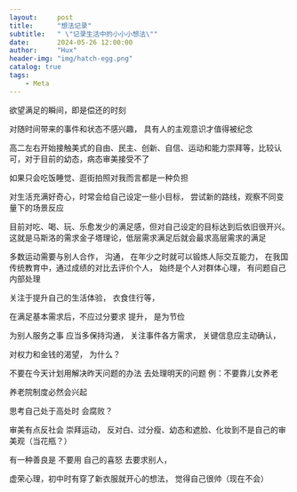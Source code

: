 ```yaml
---
layout:     post
title:      "想法记录"
subtitle:   " \"记录生活中的小小小想法\""
date:       2024-05-26 12:00:00
author:     "Hux"
header-img: "img/hatch-egg.png"
catalog: true
tags:
    - Meta
---
```



欲望满足的瞬间，即是偿还的时刻

对随时间带来的事件和状态不感兴趣， 具有人的主观意识才值得被纪念

高二左右开始接触美式的自由、民主、创新、自信、运动和能力崇拜等，比较认可，对于目前的幼态，病态审美接受不了

如果只会吃饭睡觉、逛街拍照对我而言都是一种负担

对生活充满好奇心，时常会给自己设定一些小目标， 尝试新的路线，观察不同变量下的场景反应

目前对吃、喝、玩、乐愈发少的满足感，但对自己设定的目标达到后依旧很开兴。这就是马斯洛的需求金子塔理论，低层需求满足后就会最求高层需求的满足


多数运动需要与别人合作， 沟通， 在年少之时就可以锻炼人际交互能力，  在我国传统教育中，通过成绩的对比去评价个人， 始终是个人对群体心理， 有问题自己内部处理

关注于提升自己的生活体验， 衣食住行等，

在满足基本需求后，不应过分要求 提升， 是为节俭

为别人服务之事 应当多保持沟通， 关注事件各方需求， 关键信息应主动确认，

对权力和金钱的渴望， 为什么？ 

不要在今天计划用解决昨天问题的办法 去处理明天的问题
例：不要靠儿女养老

养老院制度必然会兴起

思考自己处于高处时 会腐败？  

审美有点反社会
崇拜运动， 反对白、过分瘦、幼态和遮脸、化妆到不是自己的审美观（当花瓶？）

有一种善良是 不要用 自己的喜怒 去要求别人，

虚荣心理，初中时有穿了新衣服就开心的想法， 觉得自己很帅（现在不会）
